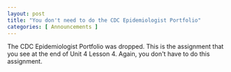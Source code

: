 ```yaml
---
layout: post
title: "You don't need to do the CDC Epidemiologist Portfolio"
categories: [ Announcements ]
---
```


The CDC Epidemiologist Portfolio was dropped. This is the assignment that you see at the end of Unit 4 Lesson 4. Again, you don't have to do this assignment.

